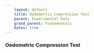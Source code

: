 ```yaml
---
    layout: default
    title: Oedometric Compression Test
    parent: Experimental Data
    grand_parent: Fundamentals
    katex: true
---
```

### Oedometric Compression Test